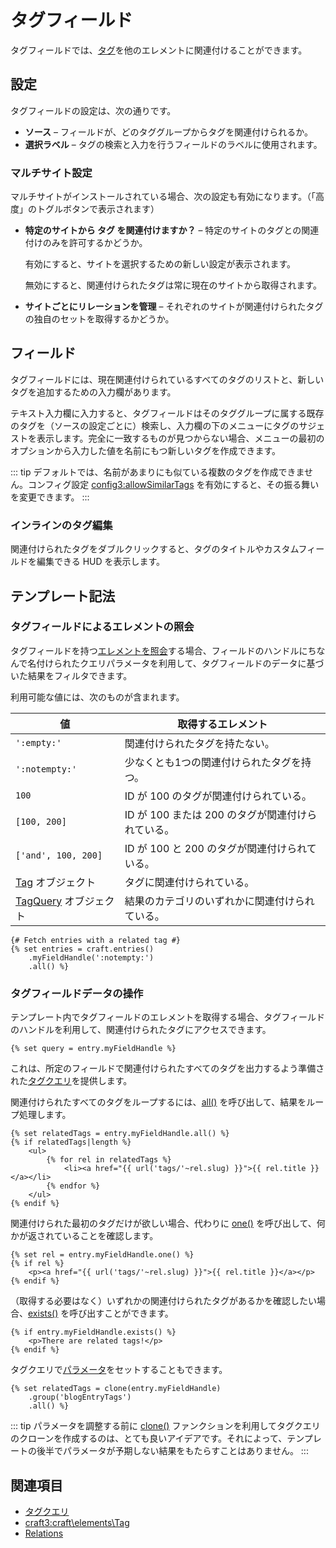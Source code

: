 # タグフィールド

タグフィールドでは、[タグ](tags.md)を他のエレメントに関連付けることができます。

## 設定

タグフィールドの設定は、次の通りです。

- **ソース** – フィールドが、どのタググループからタグを関連付けられるか。
- **選択ラベル** – タグの検索と入力を行うフィールドのラベルに使用されます。

### マルチサイト設定

マルチサイトがインストールされている場合、次の設定も有効になります。（「高度」のトグルボタンで表示されます）

- **特定のサイトから タグ を関連付けますか？** – 特定のサイトのタグとの関連付けのみを許可するかどうか。

   有効にすると、サイトを選択するための新しい設定が表示されます。

   無効にすると、関連付けられたタグは常に現在のサイトから取得されます。

- **サイトごとにリレーションを管理** – それぞれのサイトが関連付けられたタグの独自のセットを取得するかどうか。

## フィールド

タグフィールドには、現在関連付けられているすべてのタグのリストと、新しいタグを追加するための入力欄があります。

テキスト入力欄に入力すると、タグフィールドはそのタググループに属する既存のタグを（ソースの設定ごとに）検索し、入力欄の下のメニューにタグのサジェストを表示します。完全に一致するものが見つからない場合、メニューの最初のオプションから入力した値を名前にもつ新しいタグを作成できます。

::: tip
デフォルトでは、名前があまりにも似ている複数のタグを作成できません。コンフィグ設定 <config3:allowSimilarTags> を有効にすると、その振る舞いを変更できます。
:::

### インラインのタグ編集

関連付けられたタグをダブルクリックすると、タグのタイトルやカスタムフィールドを編集できる HUD を表示します。

## テンプレート記法

### タグフィールドによるエレメントの照会

タグフィールドを持つ[エレメントを照会](element-queries.md)する場合、フィールドのハンドルにちなんで名付けられたクエリパラメータを利用して、タグフィールドのデータに基づいた結果をフィルタできます。

利用可能な値には、次のものが含まれます。

| 値 | 取得するエレメント
| - | -
| `':empty:'` | 関連付けられたタグを持たない。
| `':notempty:'` | 少なくとも1つの関連付けられたタグを持つ。
| `100` | ID が 100 のタグが関連付けられている。
| `[100, 200]` | ID が 100 または 200 のタグが関連付けられている。
| `['and', 100, 200]` | ID が 100 と 200 のタグが関連付けられている。
| [Tag](craft3:craft\elements\Tag) オブジェクト | タグに関連付けられている。
| [TagQuery](craft3:craft\elements\db\TagQuery) オブジェクト | 結果のカテゴリのいずれかに関連付けられている。

```twig
{# Fetch entries with a related tag #}
{% set entries = craft.entries()
    .myFieldHandle(':notempty:')
    .all() %}
```

### タグフィールドデータの操作

テンプレート内でタグフィールドのエレメントを取得する場合、タグフィールドのハンドルを利用して、関連付けられたタグにアクセスできます。

```twig
{% set query = entry.myFieldHandle %}
```

これは、所定のフィールドで関連付けられたすべてのタグを出力するよう準備された[タグクエリ](tags.md#querying-tags)を提供します。

関連付けられたすべてのタグをループするには、[all()](craft3:craft\db\Query::all()) を呼び出して、結果をループ処理します。

```twig
{% set relatedTags = entry.myFieldHandle.all() %}
{% if relatedTags|length %}
    <ul>
        {% for rel in relatedTags %}
            <li><a href="{{ url('tags/'~rel.slug) }}">{{ rel.title }}</a></li>
        {% endfor %}
    </ul>
{% endif %}
```

関連付けられた最初のタグだけが欲しい場合、代わりに [one()](craft3:craft\db\Query::one()) を呼び出して、何かが返されていることを確認します。

```twig
{% set rel = entry.myFieldHandle.one() %}
{% if rel %}
    <p><a href="{{ url('tags/'~rel.slug) }}">{{ rel.title }}</a></p>
{% endif %}
```

（取得する必要はなく）いずれかの関連付けられたタグがあるかを確認したい場合、[exists()](craft3:craft\db\Query::exists()) を呼び出すことができます。

```twig
{% if entry.myFieldHandle.exists() %}
    <p>There are related tags!</p>
{% endif %}
```

タグクエリで[パラメータ](tags.md#parameters)をセットすることもできます。

```twig
{% set relatedTags = clone(entry.myFieldHandle)
    .group('blogEntryTags')
    .all() %}
```

::: tip
パラメータを調整する前に [clone()](./dev/functions.md#clone) ファンクションを利用してタグクエリのクローンを作成するのは、とても良いアイデアです。それによって、テンプレートの後半でパラメータが予期しない結果をもたらすことはありません。
:::

## 関連項目

* [タグクエリ](tags.md#querying-tags)
* <craft3:craft\elements\Tag>
* [Relations](relations.md)
